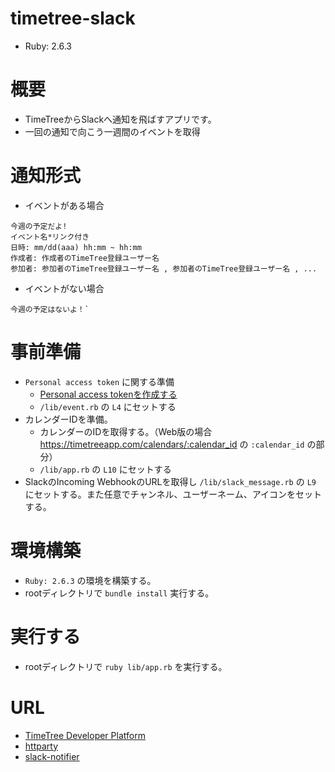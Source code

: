 # timetree-slack

 - Ruby: 2.6.3

# 概要
 - TimeTreeからSlackへ通知を飛ばすアプリです。
 - 一回の通知で向こう一週間のイベントを取得

# 通知形式
 - イベントがある場合
```
今週の予定だよ!
イベント名*リンク付き
日時: mm/dd(aaa) hh:mm ~ hh:mm
作成者: 作成者のTimeTree登録ユーザー名
参加者: 参加者のTimeTree登録ユーザー名 , 参加者のTimeTree登録ユーザー名 , ...
```

 - イベントがない場合
```
今週の予定はないよ！`
```

# 事前準備
 - `Personal access token` に関する準備
    - [Personal access tokenを作成する](https://timetreeapp.com/developers/personal_access_tokens)
    - `/lib/event.rb` の `L4` にセットする
 - カレンダーIDを準備。
    - カレンダーのIDを取得する。（Web版の場合 https://timetreeapp.com/calendars/:calendar_id の `:calendar_id` の部分）
    - `/lib/app.rb` の `L10` にセットする
 - SlackのIncoming WebhookのURLを取得し `/lib/slack_message.rb` の `L9` にセットする。また任意でチャンネル、ユーザーネーム、アイコンをセットする。

# 環境構築
 - `Ruby: 2.6.3` の環境を構築する。
 - rootディレクトリで `bundle install` 実行する。

# 実行する
 - rootディレクトリで `ruby lib/app.rb` を実行する。

# URL
 - [TimeTree Developer Platform](https://developers.timetreeapp.com/ja)
 - [httparty](https://github.com/jnunemaker/httparty/)
 - [slack-notifier](https://github.com/stevenosloan/slack-notifier/)

